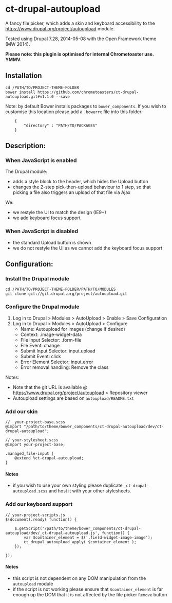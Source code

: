 # ct-drupal-autoupload

A fancy file picker, which adds a skin and keyboard accessibility to the https://www.drupal.org/project/autoupload module.

Tested using Drupal 7.28, 2014-05-08 with the Open Framework theme (MW 2014).

__Please note: this plugin is optimised for internal Chrometoaster use. YMMV.__

## Installation

    cd /PATH/TO/PROJECT-THEME-FOLDER
    bower install https://github.com/chrometoasters/ct-drupal-autoupload.git#v1.1.0 --save

Note: by default Bower installs packages to `bower_components`. If you wish to customise this location please add a `.bowerrc` file into this folder:

        {
            "directory" : "PATH/TO/PACKAGES"
        }

## Description:

### When JavaScript is enabled

The Drupal module:

* adds a style block to the header, which hides the Upload button
* changes the 2-step pick-then-upload behaviour to 1 step, so that picking a file also triggers an upload of that file via Ajax

We:

* we restyle the UI to match the design (IE9+)
* we add keyboard focus support

### When JavaScript is disabled

* the standard Upload button is shown
* we do not restyle the UI as we cannot add the keyboard focus support

## Configuration:

### Install the Drupal module

    cd /PATH/TO/PROJECT-THEME-FOLDER/PATH/TO/MODULES
    git clone git://git.drupal.org/project/autoupload.git

### Configure the Drupal module

1. Log in to Drupal > Modules > AutoUpload > Enable > Save Configuration
1. Log in to Drupal > Modules > AutoUpload > Configure
    * Name: Autoupload for images (change if desired)
    * Context: .image-widget-data
    * File Input Selector: .form-file
    * File Event: change
    * Submit Input Selector: input.upload
    * Submit Event: click
    * Error Element Selector: input.error
    * Error removal handling: Remove the class

Notes:

* Note that the git URL is available @ https://www.drupal.org/project/autoupload > Repository viewer
* Autoupload settings are based on `autoupload/README.txt`

### Add our skin

    // _your-project-base.scss
    @import "/path/to/theme/bower_components/ct-drupal-autoupload/dev/ct-drupal-autoupload";

    // your-stylesheet.scss
    @import your-project-base;

    .managed_file-input {
        @extend %ct-drupal-autoupload;
    }

#### Notes

* if you wish to use your own styling please duplicate `_ct-drupal-autoupload.scss` and host it with your other stylesheets.

### Add our keyboard support

    // your-project-scripts.js
    $(document).ready( function() {

        $.getScript('/path/to/theme/bower_components/ct-drupal-autoupload/dev/_ct-drupal-autoupload.js', function() {
            var $container_element = $('.field-widget-image-image');
            ct_drupal_autoupload_apply( $container_element );
        });

    });

#### Notes

* this script is not dependent on any DOM manipulation from the `autoupload` module
* if the script is not working please ensure that `$container_element` is far enough up the DOM that it is not affected by the file picker `Remove` button

